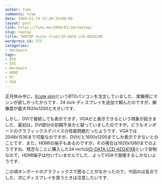 ```yaml
---
author: fumi
comments: true
date: 2009-01-19 15:28:33+00:00
layout: post
link: https://fumi.me/2009/01/20/twotop/
slug: twotop
title: TWOTOP Xcute slimとIO-DATA LCD-AD241XB
wordpress_id: 575
categories:
- Hardware
tags:
- BTO
- DVI
- Hardware
- HDMI
- PC
- VGA
---
```


正月休み中に，[Xcute slim](http://www.twotop.co.jp/lineup/?cat=3605)というBTOパソコンを注文していました．実験用にマシンが欲しかったからです．24 inch ディスプレイを追加で頼んだのですが，解像度が最大1920x1200と大きいです．

しかし，DVIで接続しても表示できず，VGAだと表示できるという現象が起きました．最初は，DVI部分の初期不良かと疑っていましたのですが，どうもオンボードのグラフィックスデバイスの性能問題だったようです．VGAでは2048x1536まで可能なのですが，DVIだと1600x1200までしか表示できないとのことです．また，HDMIの端子もあるのですが，その場合は1920x1080までのようですね．残念なことに購入した24 inchは[IO-DATA LCD-AD241XB](http://www.iodata.jp/product/lcd/wide/lcd-ad241x/)という安物なので，HDMI端子は付いていませんでした．よってVGAで我慢するしかないようです．

この頃オンボードのグラフィックスで困ることがなかったので，今回のは盲点でした．次にディスプレイを買うときは注意したいです．

